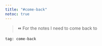 ```yaml
---
title: "#come-back"
notoc: true
---
```


> ⏪ For the notes I need to come back to

```query
tag: come-back
```